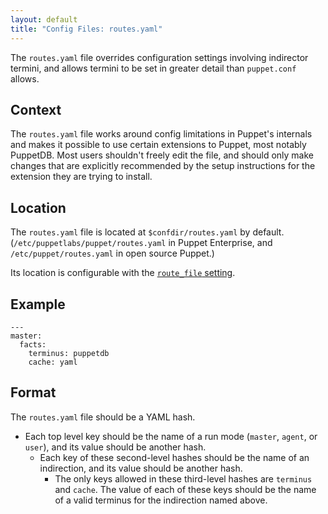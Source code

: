 ```yaml
---
layout: default
title: "Config Files: routes.yaml"
---
```


[route_file]: /references/3.stable/configuration.html#routefile

The `routes.yaml` file overrides configuration settings involving indirector termini, and allows termini to be set in greater detail than `puppet.conf` allows.

## Context

The `routes.yaml` file works around config limitations in Puppet's internals and makes it possible to use certain extensions to Puppet, most notably PuppetDB. Most users shouldn't freely edit the file, and should only make changes that are explicitly recommended by the setup instructions for the extension they are trying to install.

## Location

The `routes.yaml` file is located at `$confdir/routes.yaml` by default. (`/etc/puppetlabs/puppet/routes.yaml` in Puppet Enterprise, and `/etc/puppet/routes.yaml` in open source Puppet.)

Its location is configurable with the [`route_file` setting][route_file].

## Example

    ---
    master:
      facts:
        terminus: puppetdb
        cache: yaml

## Format

The `routes.yaml` file should be a YAML hash.

* Each top level key should be the name of a run mode (`master`, `agent`, or `user`), and its value should be another hash.
    * Each key of these second-level hashes should be the name of an indirection, and its value should be another hash.
        * The only keys allowed in these third-level hashes are `terminus` and `cache`. The value of each of these keys should be the name of a valid terminus for the indirection named above.

